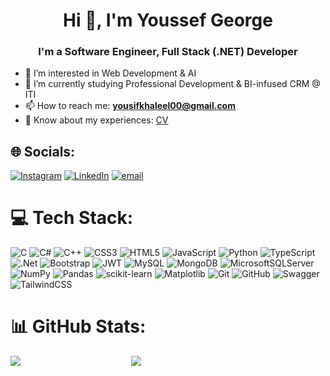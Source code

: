<h1 align="center">Hi 👋, I'm Youssef George</h1>
<h3 align="center">I'm a Software Engineer, Full Stack (.NET) Developer</h3>

- 👀 I’m interested in Web Development & AI
- 🌱 I’m currently studying Professional Development & BI-infused CRM @ ITI
- 📫 How to reach me: **yousifkhaleel00@gmail.com**
- 📄 Know about my experiences: [CV](https://drive.google.com/file/d/13ZmBK24OvXuQ6bfIeUj7PxNp_BHpWQG9/view?usp=sharing)


## 🌐 Socials:
[![Instagram](https://img.shields.io/badge/Instagram-%23E4405F.svg?logo=Instagram&logoColor=white)](https://instagram.com/youssefgeorge83) [![LinkedIn](https://img.shields.io/badge/LinkedIn-%230077B5.svg?logo=linkedin&logoColor=white)](https://linkedin.com/in/youssef155) [![email](https://img.shields.io/badge/Email-D14836?logo=gmail&logoColor=white)](mailto:yousifkhaleel00@gmail.com) 

# 💻 Tech Stack:
![C](https://img.shields.io/badge/c-%2300599C.svg?style=for-the-badge&logo=c&logoColor=white) ![C#](https://img.shields.io/badge/c%23-%23239120.svg?style=for-the-badge&logo=csharp&logoColor=white) ![C++](https://img.shields.io/badge/c++-%2300599C.svg?style=for-the-badge&logo=c%2B%2B&logoColor=white) ![CSS3](https://img.shields.io/badge/css3-%231572B6.svg?style=for-the-badge&logo=css3&logoColor=white) ![HTML5](https://img.shields.io/badge/html5-%23E34F26.svg?style=for-the-badge&logo=html5&logoColor=white) ![JavaScript](https://img.shields.io/badge/javascript-%23323330.svg?style=for-the-badge&logo=javascript&logoColor=%23F7DF1E) ![Python](https://img.shields.io/badge/python-3670A0?style=for-the-badge&logo=python&logoColor=ffdd54) ![TypeScript](https://img.shields.io/badge/typescript-%23007ACC.svg?style=for-the-badge&logo=typescript&logoColor=white) ![.Net](https://img.shields.io/badge/.NET-5C2D91?style=for-the-badge&logo=.net&logoColor=white) ![Bootstrap](https://img.shields.io/badge/bootstrap-%238511FA.svg?style=for-the-badge&logo=bootstrap&logoColor=white) ![JWT](https://img.shields.io/badge/JWT-black?style=for-the-badge&logo=JSON%20web%20tokens) ![MySQL](https://img.shields.io/badge/mysql-4479A1.svg?style=for-the-badge&logo=mysql&logoColor=white) ![MongoDB](https://img.shields.io/badge/MongoDB-%234ea94b.svg?style=for-the-badge&logo=mongodb&logoColor=white) ![MicrosoftSQLServer](https://img.shields.io/badge/Microsoft%20SQL%20Server-CC2927?style=for-the-badge&logo=microsoft%20sql%20server&logoColor=white) ![NumPy](https://img.shields.io/badge/numpy-%23013243.svg?style=for-the-badge&logo=numpy&logoColor=white) ![Pandas](https://img.shields.io/badge/pandas-%23150458.svg?style=for-the-badge&logo=pandas&logoColor=white) ![scikit-learn](https://img.shields.io/badge/scikit--learn-%23F7931E.svg?style=for-the-badge&logo=scikit-learn&logoColor=white) ![Matplotlib](https://img.shields.io/badge/Matplotlib-%23ffffff.svg?style=for-the-badge&logo=Matplotlib&logoColor=black) ![Git](https://img.shields.io/badge/git-%23F05033.svg?style=for-the-badge&logo=git&logoColor=white) ![GitHub](https://img.shields.io/badge/github-%23121011.svg?style=for-the-badge&logo=github&logoColor=white) ![Swagger](https://img.shields.io/badge/-Swagger-%23Clojure?style=for-the-badge&logo=swagger&logoColor=white) ![TailwindCSS](https://img.shields.io/badge/tailwindcss-%2338B2AC.svg?style=for-the-badge&logo=tailwind-css&logoColor=white)
# 📊 GitHub Stats:

![](https://github-readme-stats.vercel.app/api?username=youssef155&theme=dark&hide_border=true&include_all_commits=false&count_private=false)$~~~~~~~~~~~~~~~~~~~~~~~~~~~~~~~~~~~~~~~~~~~~$
![](https://github-readme-stats.vercel.app/api/top-langs/?username=Youssef155&theme=dark&hide_border=true&include_all_commits=false&count_private=false&layout=compact)</br>
